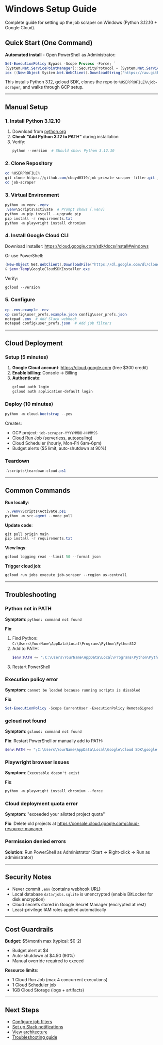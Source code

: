 # Windows Setup Guide

Complete guide for setting up the job scraper on Windows (Python 3.12.10 + Google Cloud).

## Quick Start (One Command)

**Automated install** - Open PowerShell as Administrator:

```powershell
Set-ExecutionPolicy Bypass -Scope Process -Force; `
[System.Net.ServicePointManager]::SecurityProtocol = [System.Net.ServicePointManager]::SecurityProtocol -bor 3072; `
iex ((New-Object System.Net.WebClient).DownloadString('https://raw.githubusercontent.com/cboyd0319/job-private-scraper-filter/main/setup_windows.ps1'))
```

This installs Python 3.12, gcloud SDK, clones the repo to `%USERPROFILE%\job-scraper`, and walks through GCP setup.

---

## Manual Setup

### 1. Install Python 3.12.10

1. Download from [python.org](https://www.python.org/downloads/windows/)
2. **Check "Add Python 3.12 to PATH"** during installation
3. Verify:
   ```powershell
   python --version  # Should show: Python 3.12.10
   ```

### 2. Clone Repository

```powershell
cd %USERPROFILE%
git clone https://github.com/cboyd0319/job-private-scraper-filter.git job-scraper
cd job-scraper
```

### 3. Virtual Environment

```powershell
python -m venv .venv
.venv\Scripts\activate  # Prompt shows (.venv)
python -m pip install --upgrade pip
pip install -r requirements.txt
python -m playwright install chromium
```

### 4. Install Google Cloud CLI

Download installer: https://cloud.google.com/sdk/docs/install#windows

Or use PowerShell:
```powershell
(New-Object Net.WebClient).DownloadFile("https://dl.google.com/dl/cloudsdk/channels/rapid/GoogleCloudSDKInstaller.exe", "$env:Temp\GoogleCloudSDKInstaller.exe")
& $env:Temp\GoogleCloudSDKInstaller.exe
```

Verify:
```powershell
gcloud --version
```

### 5. Configure

```powershell
cp .env.example .env
cp config\user_prefs.example.json config\user_prefs.json
notepad .env  # Add Slack webhook
notepad config\user_prefs.json  # Add job filters
```

---

## Cloud Deployment

### Setup (5 minutes)

1. **Google Cloud account**: https://cloud.google.com (free $300 credit)
2. **Enable billing**: Console → Billing
3. **Authenticate**:
   ```powershell
   gcloud auth login
   gcloud auth application-default login
   ```

### Deploy (10 minutes)

```powershell
python -m cloud.bootstrap --yes
```

Creates:
- GCP project: `job-scraper-YYYYMMDD-HHMMSS`
- Cloud Run Job (serverless, autoscaling)
- Cloud Scheduler (hourly, Mon-Fri 6am-6pm)
- Budget alerts ($5 limit, auto-shutdown at 90%)

### Teardown

```powershell
.\scripts\teardown-cloud.ps1
```

---

## Common Commands

**Run locally**:
```powershell
.\.venv\Scripts\Activate.ps1
python -m src.agent --mode poll
```

**Update code**:
```powershell
git pull origin main
pip install -r requirements.txt
```

**View logs**:
```powershell
gcloud logging read --limit 50 --format json
```

**Trigger cloud job**:
```powershell
gcloud run jobs execute job-scraper --region us-central1
```

---

## Troubleshooting

### Python not in PATH

**Symptom**: `python: command not found`

**Fix**:
1. Find Python: `C:\Users\YourName\AppData\Local\Programs\Python\Python312`
2. Add to PATH:
   ```powershell
   $env:PATH += ";C:\Users\YourName\AppData\Local\Programs\Python\Python312"
   ```
3. Restart PowerShell

### Execution policy error

**Symptom**: `cannot be loaded because running scripts is disabled`

**Fix**:
```powershell
Set-ExecutionPolicy -Scope CurrentUser -ExecutionPolicy RemoteSigned
```

### gcloud not found

**Symptom**: `gcloud: command not found`

**Fix**: Restart PowerShell or manually add to PATH:
```powershell
$env:PATH += ";C:\Users\YourName\AppData\Local\Google\Cloud SDK\google-cloud-sdk\bin"
```

### Playwright browser issues

**Symptom**: `Executable doesn't exist`

**Fix**:
```powershell
python -m playwright install chromium --force
```

### Cloud deployment quota error

**Symptom**: "exceeded your allotted project quota"

**Fix**: Delete old projects at https://console.cloud.google.com/cloud-resource-manager

### Permission denied errors

**Solution**: Run PowerShell as Administrator (Start → Right-click → Run as administrator)

---

## Security Notes

- Never commit `.env` (contains webhook URL)
- Local database `data/jobs.sqlite` is unencrypted (enable BitLocker for disk encryption)
- Cloud secrets stored in Google Secret Manager (encrypted at rest)
- Least-privilege IAM roles applied automatically

---

## Cost Guardrails

**Budget**: $5/month max (typical: $0-2)
- Budget alert at $4
- Auto-shutdown at $4.50 (90%)
- Manual override required to exceed

**Resource limits**:
- 1 Cloud Run Job (max 4 concurrent executions)
- 1 Cloud Scheduler job
- 1GB Cloud Storage (logs + artifacts)

---

## Next Steps

- [Configure job filters](../config/user_prefs.example.json)
- [Set up Slack notifications](SLACK.md)
- [View architecture](JOB_SCRAPER_ARCHITECTURE.md)
- [Troubleshooting guide](TROUBLESHOOTING.md)
